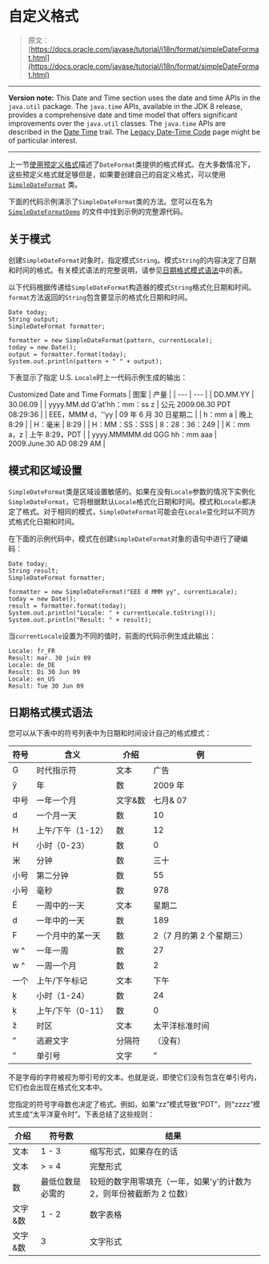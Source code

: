 # 自定义格式

> 原文： [https://docs.oracle.com/javase/tutorial/i18n/format/simpleDateFormat.html](https://docs.oracle.com/javase/tutorial/i18n/format/simpleDateFormat.html)

* * *

**Version note:** This Date and Time section uses the date and time APIs in the `java.util` package. The `java.time` APIs, available in the JDK 8 release, provides a comprehensive date and time model that offers significant improvements over the `java.util` classes. The `java.time` APIs are described in the [Date Time](../../datetime/index.html) trail. The [Legacy Date-Time Code](../../datetime/iso/legacy.html) page might be of particular interest.

* * *

上一节[使用预定义格式](dateFormat.html)描述了`DateFormat`类提供的格式样式。在大多数情况下，这些预定义格式就足够但是，如果要创建自己的自定义格式，可以使用 [`SimpleDateFormat`](https://docs.oracle.com/javase/8/docs/api/java/text/SimpleDateFormat.html) 类。

下面的代码示例演示了`SimpleDateFormat`类的方法。您可以在名为 [`SimpleDateFormatDemo`](examples/SimpleDateFormatDemo.java) 的文件中找到示例的完整源代码。

## 关于模式

创建`SimpleDateFormat`对象时，指定模式`String`。模式`String`的内容决定了日期和时间的格式。有关模式语法的完整说明，请参见[日期格式模式语法](#datepattern)中的表。

以下代码根据传递给`SimpleDateFormat`构造器的模式`String`格式化日期和时间。 `format`方法返回的`String`包含要显示的格式化日期和时间。

```
Date today;
String output;
SimpleDateFormat formatter;

formatter = new SimpleDateFormat(pattern, currentLocale);
today = new Date();
output = formatter.format(today);
System.out.println(pattern + " " + output);

```

下表显示了指定 U.S. `Locale`时上一代码示例生成的输出：

Customized Date and Time Formats
| 图案 | 产量 |
| --- | --- |
| DD.MM.YY | 30.06.09 |
| yyyy.MM.dd G'at'hh：mm：ss z | 公元 2009.06.30 PDT 08:29:36 |
| EEE，MMM d，''yy | 09 年 6 月 30 日星期二 |
| h：mm a | 晚上 8:29 |
| H：毫米 | 8:29 |
| H：MM：SS：SSS | 8：28：36：249 |
| K：mm a，z | 上午 8:29，PDT |
| yyyy.MMMMM.dd GGG hh：mm aaa | 2009.June.30 AD 08:29 AM |

## 模式和区域设置

`SimpleDateFormat`类是区域设置敏感的。如果在没有`Locale`参数的情况下实例化`SimpleDateFormat`，它将根据默认`Locale`格式化日期和时间。模式和`Locale`都决定了格式。对于相同的模式，`SimpleDateFormat`可能会在`Locale`变化时以不同方式格式化日期和时间。

在下面的示例代码中，模式在创建`SimpleDateFormat`对象的语句中进行了硬编码：

```
Date today;
String result;
SimpleDateFormat formatter;

formatter = new SimpleDateFormat("EEE d MMM yy", currentLocale);
today = new Date();
result = formatter.format(today);
System.out.println("Locale: " + currentLocale.toString());
System.out.println("Result: " + result);

```

当`currentLocale`设置为不同的值时，前面的代码示例生成此输出：

```
Locale: fr_FR
Result: mar. 30 juin 09
Locale: de_DE
Result: Di 30 Jun 09
Locale: en_US
Result: Tue 30 Jun 09

```

## 日期格式模式语法

您可以从下表中的符号列表中为日期和时间设计自己的格式模式：

| 符号 | 含义 | 介绍 | 例 |
| --- | --- | --- | --- |
| G | 时代指示符 | 文本 | 广告 |
| ÿ | 年 | 数 | 2009 年 |
| 中号 | 一年一个月 | 文字&amp;数 | 七月&amp; 07 |
| d | 一个月一天 | 数 | 10 |
| H | 上午/下午（1-12） | 数 | 12 |
| H | 小时（0-23） | 数 | 0 |
| 米 | 分钟 | 数 | 三十 |
| 小号 | 第二分钟 | 数 | 55 |
| 小号 | 毫秒 | 数 | 978 |
| Ë | 一周中的一天 | 文本 | 星期二 |
| d | 一年中的一天 | 数 | 189 |
| F | 一个月中的某一天 | 数 | 2（7 月的第 2 个星期三） |
| w ^ | 一年一周 | 数 | 27 |
| w ^ | 一周一个月 | 数 | 2 |
| 一个 | 上午/下午标记 | 文本 | 下午 |
| ķ | 小时（1-24） | 数 | 24 |
| ķ | 上午/下午（0-11） | 数 | 0 |
| ž | 时区 | 文本 | 太平洋标准时间 |
| “ | 逃避文字 | 分隔符 | （没有） |
| “ | 单引号 | 文字 | “ |

不是字母的字符被视为带引号的文本。也就是说，即使它们没有包含在单引号内，它们也会出现在格式化文本中。

您指定的符号字母数也决定了格式。例如，如果“zz”模式导致“PDT”，则“zzzz”模式生成“太平洋夏令时”。下表总结了这些规则：

| 介绍 | 符号数 | 结果 |
| --- | --- | --- |
| 文本 | 1 - 3 | 缩写形式，如果存在的话 |
| 文本 | &gt; = 4 | 完整形式 |
| 数 | 最低位数是必需的 | 较短的数字用零填充（一年，如果'y'的计数为 2，则年份被截断为 2 位数） |
| 文字&amp;数 | 1 - 2 | 数字表格 |
| 文字&amp;数 | 3 | 文字形式 |